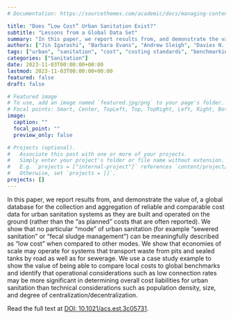 ```yaml
---
# Documentation: https://sourcethemes.com/academic/docs/managing-content/

title: "Does “Low Cost” Urban Sanitation Exist?"
subtitle: "Lessons from a Global Data Set"
summary: "In this paper, we report results from, and demonstrate the value of, a global database for the collection and aggregation of reliable and comparable cost data for urban sanitation systems as they are built and operated on the ground (rather than the “as planned” costs that are often reported)..."
authors: ["Jin Igarashi", "Barbara Evans", "Andrew Sleigh", "Davies N. Tarkash", "Ronoh Kennedy", "Ruthie Rosenberg", "Fiona Zakaria"]
tags: ["urban", "sanitation", "cost", "costing standards", "benchmarking"]
categories: ["Sanitation"]
date: 2023-11-03T00:00:00+00:00
lastmod: 2023-11-03T00:00:00+00:00
featured: false
draft: false

# Featured image
# To use, add an image named `featured.jpg/png` to your page's folder.
# Focal points: Smart, Center, TopLeft, Top, TopRight, Left, Right, BottomLeft, Bottom, BottomRight.
image:
  caption: ""
  focal_point: ""
  preview_only: false

# Projects (optional).
#   Associate this post with one or more of your projects.
#   Simply enter your project's folder or file name without extension.
#   E.g. `projects = ["internal-project"]` references `content/project/deep-learning/index.md`.
#   Otherwise, set `projects = []`.
projects: []
---
```


In this paper, we report results from, and demonstrate the value of, a global database for the collection and aggregation of reliable and comparable cost data for urban sanitation systems as they are built and operated on the ground (rather than the “as planned” costs that are often reported). We show that no particular “mode” of urban sanitation (for example “sewered sanitation” or “fecal sludge management”) can be meaningfully described as “low cost” when compared to other modes. We show that economies of scale may operate for systems that transport waste from pits and sealed tanks by road as well as for sewerage. We use a case study example to show the value of being able to compare local costs to global benchmarks and identify that operational considerations such as low connection rates may be more significant in determining overall cost liabilities for urban sanitation than technical considerations such as population density, size, and degree of centralization/decentralization.

Read the full text at [DOI: 10.1021/acs.est.3c05731](https://doi.org/10.1021/acs.est.3c05731).
